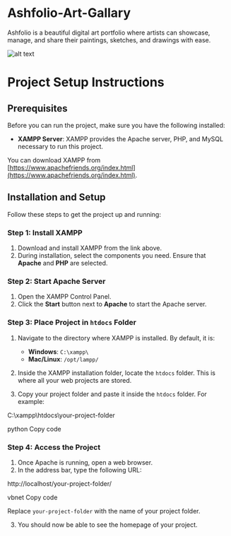 # Ashfolio-Art-Gallary
 Ashfolio is a beautiful digital art portfolio where artists can showcase, manage, and share their paintings, sketches, and drawings with ease.

 
![alt text](preview.gif)

# Project Setup Instructions

## Prerequisites

Before you can run the project, make sure you have the following installed:

- **XAMPP Server**: XAMPP provides the Apache server, PHP, and MySQL necessary to run this project.

You can download XAMPP from [https://www.apachefriends.org/index.html](https://www.apachefriends.org/index.html).

## Installation and Setup

Follow these steps to get the project up and running:

### Step 1: Install XAMPP

1. Download and install XAMPP from the link above.
2. During installation, select the components you need. Ensure that **Apache** and **PHP** are selected.

### Step 2: Start Apache Server

1. Open the XAMPP Control Panel.
2. Click the **Start** button next to **Apache** to start the Apache server.

### Step 3: Place Project in `htdocs` Folder

1. Navigate to the directory where XAMPP is installed. By default, it is:

   - **Windows**: `C:\xampp\`
   - **Mac/Linux**: `/opt/lampp/`

2. Inside the XAMPP installation folder, locate the `htdocs` folder. This is where all your web projects are stored.

3. Copy your project folder and paste it inside the `htdocs` folder. For example:

C:\xampp\htdocs\your-project-folder

python
Copy code

### Step 4: Access the Project

1. Once Apache is running, open a web browser.
2. In the address bar, type the following URL:

http://localhost/your-project-folder/

vbnet
Copy code

Replace `your-project-folder` with the name of your project folder.

3. You should now be able to see the homepage of your project.
